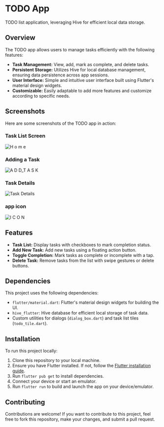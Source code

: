 # TODO App

TODO list application, leveraging Hive for efficient local data storage.

## Overview

The TODO app allows users to manage tasks efficiently with the following features:

- **Task Management:** View, add, mark as complete, and delete tasks.
- **Persistent Storage:** Utilizes Hive for local database management, ensuring data persistence across app sessions.
- **User Interface:** Simple and intuitive user interface built using Flutter's material design widgets.
- **Customizable:** Easily adaptable to add more features and customize according to specific needs.

## Screenshots

Here are some screenshots of the TODO app in action:

### Task List Screen

![H o m e](../screenshots/1.jpeg)

### Adding a Task

![A D D_T A S K](../screenshots/2.jpeg)

### Task Details

![Task Details](../screenshots/3.jpeg)

### app icon
![I C O N](../screenshots/5.jpeg)


## Features

- **Task List:** Display tasks with checkboxes to mark completion status.
- **Add New Task:** Add new tasks using a floating action button.
- **Toggle Completion:** Mark tasks as complete or incomplete with a tap.
- **Delete Task:** Remove tasks from the list with swipe gestures or delete buttons.

## Dependencies

This project uses the following dependencies:

- `flutter/material.dart`: Flutter's material design widgets for building the UI.
- `hive_flutter`: Hive database for efficient local storage of task data.
- Custom utilities for dialogs (`dialog_box.dart`) and task list tiles (`todo_tile.dart`).

## Installation

To run this project locally:

1. Clone this repository to your local machine.
2. Ensure you have Flutter installed. If not, follow the [Flutter installation guide](https://flutter.dev/docs/get-started/install).
3. Run `flutter pub get` to install dependencies.
4. Connect your device or start an emulator.
5. Run `flutter run` to build and launch the app on your device/emulator.

## Contributing

Contributions are welcome! If you want to contribute to this project, feel free to fork this repository, make your changes, and submit a pull request.

